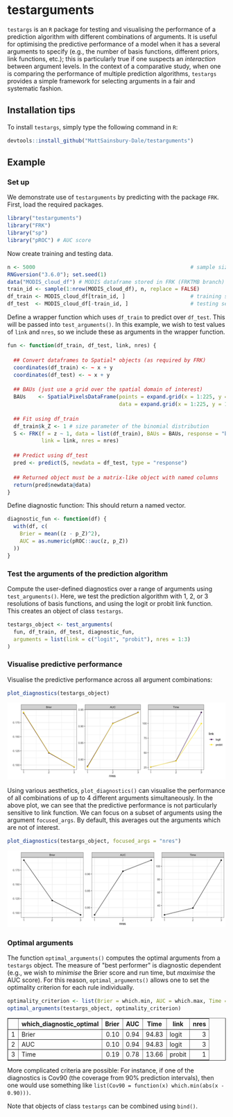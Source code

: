 # testarguments

`testargs` is an `R` package for testing and visualising the performance of a prediction algorithm with different combinations of arguments. It is useful for optimising the predictive performance of a model when it has a several arguments to specify (e.g., the number of basis functions, different priors, link functions, etc.); this is particularly true if one suspects an *interaction* between argument levels. In the context of a comparative study, when one is comparing the performance of multiple prediction algorithms, `testargs` provides a simple framework for selecting arguments in a fair and systematic fashion. 
		
		
## Installation tips

To install `testargs`, simply type the following command in `R`:

```r
devtools::install_github("MattSainsbury-Dale/testarguments")
```


## Example

### Set up

We demonstrate use of `testarguments` by predicting with the package `FRK`. First, load the required packages.

```r
library("testarguments")
library("FRK")
library("sp")
library("pROC") # AUC score
```

Now create training and testing data.

```r
n <- 5000                                                  # sample size
RNGversion("3.6.0"); set.seed(1)
data("MODIS_cloud_df") # MODIS dataframe stored in FRK (FRKTMB branch)
train_id <- sample(1:nrow(MODIS_cloud_df), n, replace = FALSE)
df_train <- MODIS_cloud_df[train_id, ]                     # training set
df_test  <- MODIS_cloud_df[-train_id, ]                    # testing set
```

Define a wrapper function which uses `df_train` to predict over `df_test`. This will be passed into `test_arguments()`. In this example, we wish to test values of `link` and `nres`, so we include these as arguments in the wrapper function. 

```r
fun <- function(df_train, df_test, link, nres) {
  
  ## Convert dataframes to Spatial* objects (as required by FRK)
  coordinates(df_train) <- ~ x + y
  coordinates(df_test) <- ~ x + y

  ## BAUs (just use a grid over the spatial domain of interest)
  BAUs    <- SpatialPixelsDataFrame(points = expand.grid(x = 1:225, y = 1:150),
                                    data = expand.grid(x = 1:225, y = 1:150))

  ## Fit using df_train
  df_train$k_Z <- 1 # size parameter of the binomial distribution
  S <- FRK(f = z ~ 1, data = list(df_train), BAUs = BAUs, response = "binomial",
           link = link, nres = nres)

  ## Predict using df_test
  pred <- predict(S, newdata = df_test, type = "response")

  ## Returned object must be a matrix-like object with named columns
  return(pred$newdata@data)
}
```

Define diagnostic function: This should return a named vector.

```r
diagnostic_fun <- function(df) {
  with(df, c(
    Brier = mean((z - p_Z)^2),
    AUC = as.numeric(pROC::auc(z, p_Z))
  ))
}
```

### Test the arguments of the prediction algorithm

Compute the user-defined diagnostics over a range of arguments using `test_arguments()`. Here, we test the prediction algorithm with 1, 2, or 3 resolutions of basis functions, and using the logit or probit link function. This creates an object of class `testargs`.

```r
testargs_object <- test_arguments(
  fun, df_train, df_test, diagnostic_fun,
  arguments = list(link = c("logit", "probit"), nres = 1:3)
)
```

### Visualise predictive performance

Visualise the predictive performance across all argument combinations:

```r
plot_diagnostics(testargs_object)
```


![Predictive performance for all combinations of nres and link](/img/nres_link.png?raw=true)


Using various aesthetics, `plot_diagnostics()` can visualise the performance of all combinations of up to 4 different arguments simultaneously. 
In the above plot, we can see that the predictive performance is not particularly sensitive to link function. We can focus on a subset of arguments using the argument `focused_args`. By default, this averages out the arguments which are not of interest. 

```r
plot_diagnostics(testargs_object, focused_args = "nres")
```

![Focusing on nres: levels of link have been averaged out](/img/nres.png?raw=true)

### Optimal arguments

The function `optimal_arguments()` computes the optimal arguments from a `testargs` object. The measure of "best performer" is diagnostic dependent (e.g., we wish to *minimise* the Brier score and run time, but *maximise* the AUC score). For this reason, `optimal_arguments()` allows one to set the optimality criterion for each rule individually. 
```r
optimality_criterion <- list(Brier = which.min, AUC = which.max, Time = which.min) 
optimal_arguments(testargs_object, optimality_criterion)
```

<table border=1>
<tr> <th>  </th> <th> which_diagnostic_optimal </th> <th> Brier </th> <th> AUC </th> <th> Time </th> <th> link </th> <th> nres </th>  </tr>
  <tr> <td align="right"> 1 </td> <td> Brier </td> <td align="right"> 0.10 </td> <td align="right"> 0.94 </td> <td align="right"> 94.83 </td> <td> logit </td> <td align="right">   3 </td> </tr>
  <tr> <td align="right"> 2 </td> <td> AUC </td> <td align="right"> 0.10 </td> <td align="right"> 0.94 </td> <td align="right"> 94.83 </td> <td> logit </td> <td align="right">   3 </td> </tr>
  <tr> <td align="right"> 3 </td> <td> Time </td> <td align="right"> 0.19 </td> <td align="right"> 0.78 </td> <td align="right"> 13.66 </td> <td> probit </td> <td align="right">   1 </td> </tr>
   </table>

More complicated criteria are possible: For instance, if one of the diagnostics is Cov90 (the coverage from 90% prediction intervals), then one would use something like `list(Cov90 = function(x) which.min(abs(x - 0.90)))`. 


Note that objects of class `testargs` can be combined using `bind()`.

